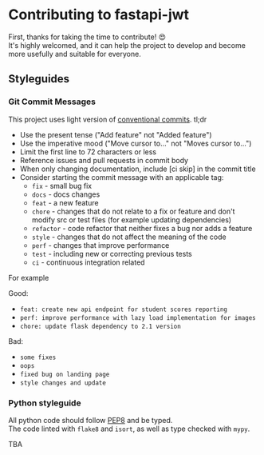 # Contributing to fastapi-jwt

First, thanks for taking the time to contribute! 😍  
It's highly welcomed, and it can help the project to develop and become more usefully and suitable for everyone. 

## Styleguides

### Git Commit Messages

This project uses light version of [conventional commits](https://www.conventionalcommits.org/en/v1.0.0/). 
tl;dr

* Use the present tense ("Add feature" not "Added feature")
* Use the imperative mood ("Move cursor to..." not "Moves cursor to...")
* Limit the first line to 72 characters or less
* Reference issues and pull requests in commit body
* When only changing documentation, include [ci skip] in the commit title
* Consider starting the commit message with an applicable tag:
    * `fix` - small bug fix
    * `docs` - docs changes 
    * `feat` - a new feature 
    * `chore` - changes that do not relate to a fix or feature and don't modify src or test files (for example updating dependencies) 
    * `refactor` - code refactor that neither fixes a bug nor adds a feature
    * `style` - changes that do not affect the meaning of the code
    * `perf` - changes that improve performance
    * `test` - including new or correcting previous tests
    * `ci` - continuous integration related

For example  

Good:
* `feat: create new api endpoint for student scores reporting`
* `perf: improve performance with lazy load implementation for images`
* `chore: update flask dependency to 2.1 version`

Bad:
* `some fixes`
* `oops`
* `fixed bug on landing page`
* `style changes and update`

### Python styleguide

All python code should follow [PEP8](https://www.python.org/dev/peps/pep-0008/) and be typed.   
The code linted with `flake8` and `isort`, as well as type checked with `mypy`.

TBA
